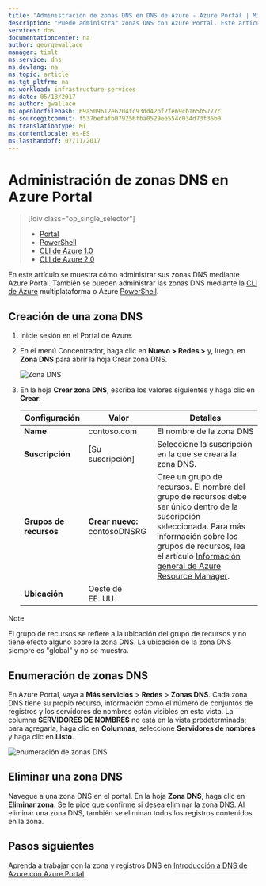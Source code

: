 ```yaml
---
title: "Administración de zonas DNS en DNS de Azure - Azure Portal | Microsoft Docs"
description: "Puede administrar zonas DNS con Azure Portal. Este artículo describe cómo actualizar, eliminar y crear zonas DNS en Azure DNS"
services: dns
documentationcenter: na
author: georgewallace
manager: timlt
ms.service: dns
ms.devlang: na
ms.topic: article
ms.tgt_pltfrm: na
ms.workload: infrastructure-services
ms.date: 05/18/2017
ms.author: gwallace
ms.openlocfilehash: 69a509612e6204fc93dd42bf2fe69cb165b5777c
ms.sourcegitcommit: f537befafb079256fba0529ee554c034d73f36b0
ms.translationtype: MT
ms.contentlocale: es-ES
ms.lasthandoff: 07/11/2017
---
```

# <a name="how-to-manage-dns-zones-in-the-azure-portal"></a>Administración de zonas DNS en Azure Portal

> [!div class="op_single_selector"]
> * [Portal](dns-operations-dnszones-portal.md)
> * [PowerShell](dns-operations-dnszones.md)
> * [CLI de Azure 1.0](dns-operations-dnszones-cli-nodejs.md)
> * [CLI de Azure 2.0](dns-operations-dnszones-cli.md)

En este artículo se muestra cómo administrar sus zonas DNS mediante Azure Portal. También se pueden administrar las zonas DNS mediante la [CLI de Azure](dns-operations-dnszones-cli.md) multiplataforma o Azure [PowerShell](dns-operations-dnszones.md).

## <a name="create-a-dns-zone"></a>Creación de una zona DNS

1. Inicie sesión en el Portal de Azure.
2. En el menú Concentrador, haga clic en **Nuevo > Redes >** y, luego, en **Zona DNS** para abrir la hoja Crear zona DNS.

    ![Zona DNS](./media/dns-operations-dnszones-portal/openzone650.png)

4. En la hoja **Crear zona DNS**, escriba los valores siguientes y haga clic en **Crear**:


   | **Configuración** | **Valor** | **Detalles** |
   |---|---|---|
   |**Name**|contoso.com|El nombre de la zona DNS|
   |**Suscripción**|[Su suscripción]|Seleccione la suscripción en la que se creará la zona DNS.|
   |**Grupos de recursos**|**Crear nuevo:** contosoDNSRG|Cree un grupo de recursos. El nombre del grupo de recursos debe ser único dentro de la suscripción seleccionada. Para más información sobre los grupos de recursos, lea el artículo [Información general de Azure Resource Manager](../azure-resource-manager/resource-group-overview.md?toc=%2fazure%2fdns%2ftoc.json#resource-groups).|
   |**Ubicación**|Oeste de EE. UU.||

> [!NOTE]
> El grupo de recursos se refiere a la ubicación del grupo de recursos y no tiene efecto alguno sobre la zona DNS. La ubicación de la zona DNS siempre es "global" y no se muestra.

## <a name="list-dns-zones"></a>Enumeración de zonas DNS

En Azure Portal, vaya a **Más servicios** > **Redes** > **Zonas DNS**. Cada zona DNS tiene su propio recurso, información como el número de conjuntos de registros y los servidores de nombres están visibles en esta vista. La columna **SERVIDORES DE NOMBRES** no está en la vista predeterminada; para agregarla, haga clic en **Columnas**, seleccione **Servidores de nombres** y haga clic en **Listo**.

![enumeración de zonas DNS](./media/dns-operations-dnszones-portal/listzones.png)

## <a name="delete-a-dns-zone"></a>Eliminar una zona DNS

Navegue a una zona DNS en el portal. En la hoja **Zona DNS**, haga clic en **Eliminar zona**. Se le pide que confirme si desea eliminar la zona DNS. Al eliminar una zona DNS, también se eliminan todos los registros contenidos en la zona.

## <a name="next-steps"></a>Pasos siguientes

Aprenda a trabajar con la zona y registros DNS en [Introducción a DNS de Azure con Azure Portal](dns-getstarted-portal.md).